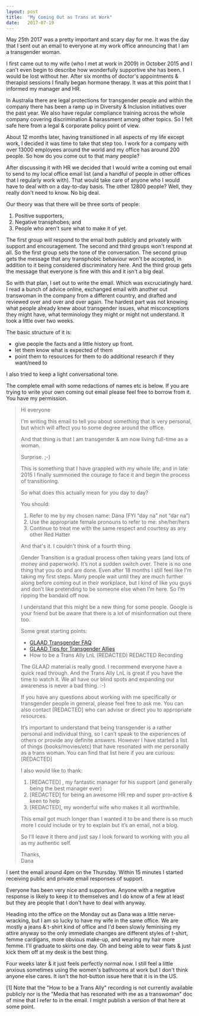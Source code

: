 ```yaml
---
layout: post
title:  "My Coming Out as Trans at Work"
date:   2017-07-19
---
```

May 25th 2017 was a pretty important and scary day for me.  It was the day that I sent out an email to everyone at my work office announcing that I am a transgender woman.

I first came out to my wife (who I met at work in 2009) in October 2015 and I can't even begin to describe how wonderfully supportive she has been. I would be lost without her.  After six months of doctor's appointments & therapist sessions I finally began hormone therapy.  It was at this point that I informed my manager and HR.  

In Australia there are legal protections for transgender people and within the company there has been a ramp up in Diversity & Inclusion initiatives over the past year.  We also have regular compliance training across the whole company covering discrimination & harassment among other topics.  So I felt safe here from a legal & corporate policy point of view.

About 12 months later, having transitioned in all aspects of my life except work, I decided it was time to take that step too.  I work for a company with over 13000 employees around the world and my office has around 200 people.  So how do you come out to that many people?

After discussing it with HR we decided that I would write a coming out email to send to my local office email list (and a handful of people in other offices that I regularly work with).  That would take care of anyone who I would have to deal with on a day-to-day basis.  The other 12800 people?  Well, they really don't need to know.  No big deal.

Our theory was that there will be three sorts of people:

1. Positive supporters,
2. Negative transphobes, and
3. People who aren't sure what to make it of yet.  

The first group will respond to the email both publicly and privately with support and encouragement.  The second and third groups won't respond at all.  So the first group sets the tone of the conversation.  The second group gets the message that any transphobic behaviour won't be accepted, in addition to it being considered discriminatory here.  And the third group gets the message that everyone is fine with this and it isn't a big deal.

So with that plan, I set out to write the email.  Which was excruciatingly hard.  I read a bunch of advice online, exchanged email with another out transwoman in the company from a different country, and drafted and reviewed over and over and over again.  The hardest part was not knowing what people already knew about transgender issues, what misconceptions they might have, what terminology they might or might not understand.  It took a little over two weeks.

The basic structure of it is:

 - give people the facts and a little history up front.
 - let them know what is expected of them
 - point them to resources for them to do additional research if they want/need to

I also tried to keep a light conversational tone.

The complete email with some redactions of names etc is below.  If you are trying to write your own coming out email please feel free to borrow from it.  You have my permission.

> ​​Hi everyone
>
> I'm writing this email to tell you about something that is very personal, but which will affect you to some degree around the office.
>
> And that thing is that I am transgender & am now living full-time as a woman.
>
> Surprise. ;-)
>
> This is something that I have grappled with my whole life, and in late 2015 I finally summoned the courage to face it and begin the process of transitioning.
>
> So what does this actually mean for you day to day?
>
> You should:
> 1. Refer to me by my chosen name: Dana (FYI “day na” not “dar na”)
> 2. Use the appropriate female pronouns to refer to me: she/her/hers
> 3. Continue to treat me with the same respect and courtesy as any other Red Hatter
>
> And that's it. I couldn't think of a fourth thing.
>
> Gender Transition is a gradual process often taking years (and lots of money and paperwork).  It’s not a sudden switch over.  There is no one thing that you do and are done.  Even after 18 months I still feel like I’m taking my first steps.  Many people wait until they are much further along before coming out in their workplace, but I kind of like you guys and don’t like pretending to be someone else when I’m here.  So I’m ripping the bandaid off now.  
>
> I understand that this might be a new thing for some people.  Google is your friend but be aware that there is a lot of misinformation out there too.  
>
> Some great starting points:
>
> * [GLAAD Transgender FAQ](https://www.glaad.org/transgender/transfaq)
> * [GLAAD Tips for Transgender Allies](https://www.glaad.org/transgender/allies)
> * How to be a Trans Ally LnL (REDACTED) REDACTED Recording
>
> The GLAAD material is really good.  I recommend everyone have a quick read through.  And the Trans Ally LnL is great if you have the time to watch it.  We all have our blind spots and expanding our awareness is never a bad thing. :-)
>
> If you have any ​questions about working with me specifically or transgender people in general, please feel free to ask me.  You can also contact [REDACTED] who can advise or direct you to appropriate resources.
>
> It’s important to understand that being transgender is a rather personal and individual thing, so I can’t speak to the experiences of others or provide any definite answers.  However I have started a list of things (books/movies/etc) that have resonated with me personally as a trans woman.  You can find that list here if you are curious: [REDACTED]
>
> I also would like to thank:
>
> 1. [REDACTED] , my fantastic manager for his support (and generally being the best manager ever)
> 2. [REDACTED] for being an awesome HR rep and super pro-active & keen to help
> 3. [REDACTED], my wonderful wife who makes it all worthwhile.
>
> This email got much longer than I wanted it to be and there is so much more I could include or try to explain but it’s an email, not a blog.  
>
> So I’ll leave it there and just say I look forward to working with you all as my authentic self.
>
> Thanks,<br/>
> Dana

I sent the email around 4pm on the Thursday.  Within 15 minutes I started receiving public and private email responses of support.

Everyone has been very nice and supportive.  Anyone with a negative response is likely to keep it to themselves and I do know of a few at least but they are people that I don't have to deal with anyway.

Heading into the office on the Monday out as Dana was a little nerve-wracking, but I am so lucky to have my wife in the same office.  We are mostly a jeans & t-shirt kind of office and I'd been slowly feminising my attire anyway so the only immediate changes are different styles of t-shirt, femme cardigans, more obvious make-up, and wearing my hair more femme.  I'll graduate to skirts one day.  Oh and being able to wear flats & just kick them off at my desk is the best thing.

Four weeks later & it just feels perfectly normal now.  I still feel a little anxious sometimes using the women's bathrooms at work but I don't think anyone else cares.  It isn't the hot-button issue here that it is in the US.

[1] Note that the "How to be a Trans Ally" recording is not currently available publicly nor is the "Media that has resonated with me as a transwoman" doc of mine that I refer to in the email.  I might publish a version of that here at some point.
